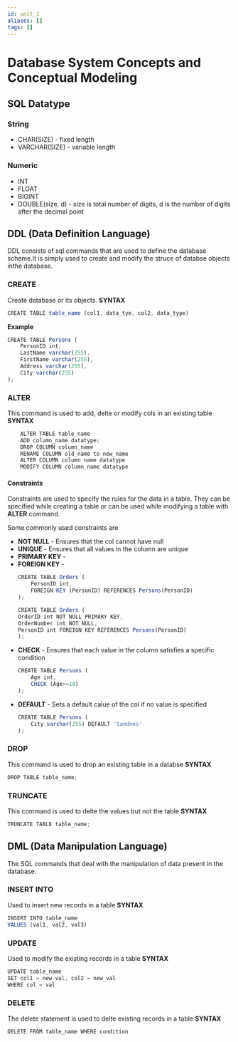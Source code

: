 ```yaml
---
id: unit_1
aliases: []
tags: []
---
```


# Database System Concepts and Conceptual Modeling

## SQL Datatype
### String
- CHAR(SIZE) - fixed length
- VARCHAR(SIZE) - variable length

### Numeric
- INT
- FLOAT
- BIGINT
- DOUBLE(size, d) - size is total number of digits, d is the number of digits after the decimal point


## DDL (Data Definition Language)

DDL consists of sql commands that are used to define the database scheme.It is simply used to create and modify the struce of databse objects inthe database.

### CREATE
Create database or its objects.
**SYNTAX**
```js
CREATE TABLE table_name (col1, data_tye, col2, data_type)
```
**Example**
```js
CREATE TABLE Persons (
    PersonID int,
    LastName varchar(255),
    FirstName varchar(255),
    Address varchar(255),
    City varchar(255)
);
```

### ALTER
This command is used to add, delte or modify cols in an existing table
**SYNTAX**
```js
    ALTER TABLE table_name
    ADD column_name datatype;
    DROP COLUMN column_name
    RENAME COLUMN old_name to new_name
    ALTER COLUMN column name datatype
    MODIFY COLUMN column_name datatype
```

#### Constraints
Constraints are used to specify the rules for the data in a table.
They can be specified while creating a table or can be used while modifying a table with **ALTER** command.

Some commonly used constraints are
- **NOT NULL** - Ensures that the col cannot have null
- **UNIQUE** - Ensures that all values in the column are unique 
- **PRIMARY KEY** - 
- **FOREIGN KEY** - 
    ```js
    CREATE TABLE Orders (
        PersonID int,
        FOREIGN KEY (PersonID) REFERENCES Persons(PersonID)
    );

   CREATE TABLE Orders (
    OrderID int NOT NULL PRIMARY KEY,
    OrderNumber int NOT NULL,
    PersonID int FOREIGN KEY REFERENCES Persons(PersonID)
    ); 
    ```
- **CHECK** - Ensures that each value in the column satisfies a specific condition
    ```js
    CREATE TABLE Persons (
        Age int,
        CHECK (Age>=18)
    );
    ```
- **DEFAULT** - Sets a default calue of the col if no value is specified
    ```js
    CREATE TABLE Persons (
        City varchar(255) DEFAULT 'Sandnes'
    );
    ```

### DROP
This command is used to drop an existing table in a databse
**SYNTAX**
```js
DROP TABLE table_name;
```
### TRUNCATE
This command is used to delte the values but not the table
**SYNTAX**
```js
TRUNCATE TABLE table_name;
```

## DML (Data Manipulation Language)
The SQL commands that deal with the manipulation of data present in the database.

### INSERT INTO
Used to insert new records in a table
**SYNTAX**
```js
INSERT INTO table_name
VALUES (val1, val2, val3)
```

### UPDATE
Used to modify the existing records in a table
**SYNTAX**
```js
UPDATE table_name
SET col1 = new_val, col2 = new_val
WHERE col = val
```

### DELETE
The delete statement is used to delte existing records in a table
**SYNTAX**
```js
DELETE FROM table_name WHERE condition
```

